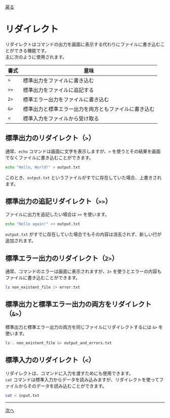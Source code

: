 [戻る](../README.md)

# リダイレクト

リダイレクトはコマンドの出力を画面に表示する代わりにファイルに書き込むことができる機能です。  
主に次のように使用されます。

| 書式 | 意味                                                 |
| ---- | ---------------------------------------------------- |
| `>`  | 標準出力をファイルに書き込む                         |
| `>>` | 標準出力をファイルに追記する                         |
| `2>` | 標準エラー出力をファイルに書き込む                   |
| `&>` | 標準出力と標準エラー出力を両方ともファイルに書き込む |
| `<`  | 標準入力をファイルから受け取る                       |

## 標準出力のリダイレクト（`>`）

通常、`echo` コマンドは画面に文字を表示しますが、`>` を使うとその結果を画面でなくファイルに書き込むことができます。  

```bash
echo "Hello, World!" > output.txt
```

このとき、`output.txt` というファイルがすでに存在していた場合、上書きされます。

## 標準出力の追記リダイレクト（`>>`）

ファイルに出力を追記したい場合は `>>` を使います。

```bash
echo "Hello again!" >> output.txt
```

`output.txt` がすでに存在していた場合でもその内容は消去されず、新しい行が追加されます。

## 標準エラー出力のリダイレクト（`2>`）

通常、コマンドのエラーは画面に表示されますが、`2>` を使うとエラーの内容もファイルに書き込むことができます。

```bash
ls non_existent_file 2> error.txt
```

## 標準出力と標準エラー出力の両方をリダイレクト（`&>`）

標準出力と標準エラー出力の両方を同じファイルにリダイレクトするには `&>` を使います。

```bash
ls . non_existent_file &> output_and_errors.txt
```

## 標準入力のリダイレクト（`<`）

リダイレクトは、コマンドに入力を渡すためにも使用できます。  
`cat` コマンドは標準入力からデータを読み込みますが、リダイレクトを使ってファイルからそのデータを読み込むことができます。

```bash
cat < input.txt
```

----
[次へ](../02_パイプ/README.md)
